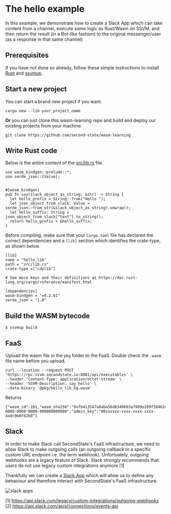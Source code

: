 # The hello example

In this example, we demonstrate how to create a Slack App which can take content from a channel, execute some logic as Rust/Wasm on SSVM, and then return the result (in a Bot-like fashion) to the original messenger/user (as a response in that same channel)

## Prerequisites

If you have not done so already, follow these simple instructions to install [Rust](https://www.rust-lang.org/tools/install) and [ssvmup](https://www.secondstate.io/articles/ssvmup/).

## Start a new project

You can start a brand new project if you want. 
```
cargo new --lib your_project_name
```
**Or** you can just clone this wasm-learning repo and build and deploy our existing projects from your machine.
```
git clone https://github.com/second-state/wasm-learning
```

## Write Rust code

Below is the entire content of the [src/lib.rs](src/lib.rs) file.

```
use wasm_bindgen::prelude::*;
use serde_json::{Value};


#[wasm_bindgen]
pub fn say(slack_object_as_string: &str) -> String {
  let hello_prefix = String::from("Hello ");
  let json_object_from_slack: Value = serde_json::from_str(&slack_object_as_string).unwrap();
  let hello_suffix: String = json_object_from_slack["text"].to_string();
  return hello_prefix + &hello_suffix;
}
```

Before compiling, make sure that your `Cargo.toml` file has declared the correct dependencies and a `[lib]` section which identifies the crate-type, as shown below.

```
[lib]
name = "hello_lib"
path = "src/lib.rs"
crate-type =["cdylib"]

# See more keys and their definitions at https://doc.rust-lang.org/cargo/reference/manifest.html

[dependencies]
wasm-bindgen = "=0.2.61"
serde_json = "1.0"
```

## Build the WASM bytecode

```
$ ssvmup build
```

## FaaS

Upload the wasm file in the `pkg` folder to the FaaS. Double check the `.wasm` file name before you upload.

```
curl --location --request POST 'https://rpc.ssvm.secondstate.io:8081/api/executables' \
--header 'Content-Type: application/octet-stream' \
--header 'SSVM-Description: say hello' \
--data-binary '@pkg/hello_lib_bg.wasm'
```

Returns

```
{"wasm_id":161,"wasm_sha256":"0xfb413547a8aba56d0349603a7989e269f3846245e51804932b3e02bc0be4b665","usage_key":"00000000-0000-0000-0000-000000000000","admin_key":"00xxxxxx-xxxx-xxxx-xxxx-4adc960fd2b8"}
```

## Slack

In order to make Slack call SecondState's FaaS infrastructure, we need to allow Slack to make outgoing calls (an outgoing callback to a specific custom URL endpoint i.e. the term webhook). Unfortuately, outgoing webhooks are a legacy feature of Slack. Slack strongly recommends that users do not use legacy custom integrations anymore [1]

Thankfully we can create a [Slack App](https://api.slack.com/apps) which will allow us to define any behaviour and therefore interact with SecondState's FaaS infrastructure.

![slack apps](../images/slack_apps.png)




[1] https://api.slack.com/legacy/custom-integrations/outgoing-webhooks
[2] https://api.slack.com/apis/connections/events-api
